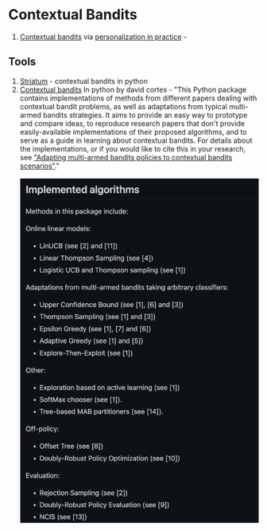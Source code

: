 # Contextual Bandits

1. [Contextual bandits](https://drive.google.com/file/d/1EiLlajcSanTE19BOFKOTOlzHJxYSxz7w/view) via [personalization in practice](https://booking.ai/personalization-in-practice-2bb4bc680eb3) -&#x20;

## Tools

1. [Striatum](https://github.com/ntucllab/striatum) - contextual bandits in python
2. [Contextual bandits](https://github.com/david-cortes/contextualbandits) In python by david cortes - "This Python package contains implementations of methods from different papers dealing with contextual bandit problems, as well as adaptations from typical multi-armed bandits strategies. It aims to provide an easy way to prototype and compare ideas, to reproduce research papers that don't provide easily-available implementations of their proposed algorithms, and to serve as a guide in learning about contextual bandits. For details about the implementations, or if you would like to cite this in your research, see ["Adapting multi-armed bandits policies to contextual bandits scenarios"](https://arxiv.org/abs/1811.04383)."\
   \
   <img src="../.gitbook/assets/image (3).png" alt="" data-size="original">

